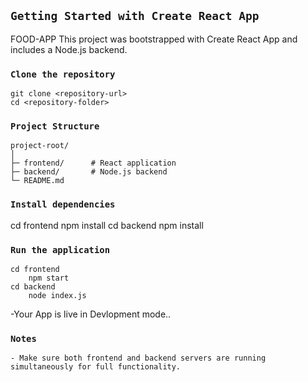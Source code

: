 ## ``Getting Started with Create React App``
FOOD-APP
This project was bootstrapped with Create React App and includes a Node.js backend.

### `Clone the repository`
    git clone <repository-url>
    cd <repository-folder>


### `Project Structure`
    project-root/
    │
    ├─ frontend/      # React application
    ├─ backend/       # Node.js backend
    └─ README.md

### `Install dependencies`
   cd frontend
      npm install
   cd backend
      npm install
### `Run the application`
    cd frontend
        npm start
    cd backend
        node index.js
  -Your App is live in Devlopment mode..

### `Notes`
    - Make sure both frontend and backend servers are running simultaneously for full functionality.
